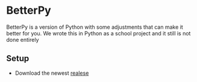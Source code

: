 # BetterPy
BetterPy is a version of Python with some adjustments that can make it better for you. We wrote this in Python as a school project and it still is not done entirely

## Setup
- Download the newest [realese](https://www.youtube.com/watch?v=dQw4w9WgXcQ)
